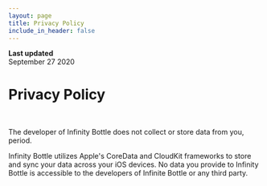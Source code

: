 ```yaml
---
layout: page
title: Privacy Policy
include_in_header: false
---
```


**Last updated**  
September 27 2020

# Privacy Policy
<br>

The developer of Infinity Bottle does not collect or store data from you, period.  

Infinity Bottle utilizes Apple's CoreData and CloudKit frameworks to store and sync your data across your iOS devices.  No data you provide to Infinity Bottle is accessible to the developers of Infinite Bottle or any third party.  
